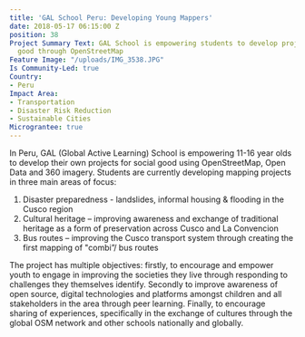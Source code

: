 ```yaml
---
title: 'GAL School Peru: Developing Young Mappers'
date: 2018-05-17 06:15:00 Z
position: 38
Project Summary Text: GAL School is empowering students to develop projects for social
  good through OpenStreetMap
Feature Image: "/uploads/IMG_3538.JPG"
Is Community-Led: true
Country:
- Peru
Impact Area:
- Transportation
- Disaster Risk Reduction
- Sustainable Cities
Micrograntee: true
---
```


In Peru, GAL (Global Active Learning) School is empowering 11-16 year olds to develop their own projects for social good using OpenStreetMap, Open Data and 360 imagery. Students are currently developing mapping projects in three main areas of focus:

1. Disaster preparedness - landslides, informal housing & flooding in the Cusco region
2. Cultural heritage – improving awareness and exchange of traditional heritage as a form of preservation across Cusco and La Convencion 
3. Bus routes – improving the Cusco transport system through creating the first mapping of "combi”/ bus routes



The project has multiple objectives: firstly, to encourage and empower youth to engage in improving the societies they live through responding to challenges they themselves identify. Secondly to improve awareness of open source, digital technologies and platforms amongst children and all stakeholders in the area through peer learning. Finally, to encourage sharing of experiences, specifically in the exchange of cultures through the global OSM network and other schools nationally and globally. 